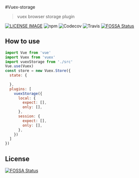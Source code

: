 #Vuex-storage
> vuex browser storage plugin

[![LICENSE IMAGE]](https://www.npmjs.org/package/vuex-storage)
![npm](https://img.shields.io/npm/v/vuex-storage.svg)
![Codecov](https://img.shields.io/codecov/c/github/bichikim/vuex-storage.svg)
![Travis](https://img.shields.io/travis/bichikim/vuex-storage.svg)
[![FOSSA Status](https://app.fossa.io/api/projects/git%2Bgithub.com%2Fbichikim%2Fvuex-storage.svg?type=shield)](https://app.fossa.io/projects/git%2Bgithub.com%2Fbichikim%2Fvuex-storage?ref=badge_shield)



[LICENSE IMAGE]:https://img.shields.io/npm/l/vuex-storage.svg
[NPM LINK]:https://www.npmjs.org/package/vuex-storage
## How to use
```javascript
import Vue from 'vue'
import Vuex from 'vuex'
import vuexStorage from './src'
Vue.use(Vuex)
const store = new Vuex.Store({
  state: {
    
  },
  plugins: [
    vuexStorage({
      local: {
        expect: [],
        only: [],
      },
      session: {
        expect: [],
        only: [],
      },
    })
  ]
})
```

## License
[![FOSSA Status](https://app.fossa.io/api/projects/git%2Bgithub.com%2Fbichikim%2Fvuex-storage.svg?type=large)](https://app.fossa.io/projects/git%2Bgithub.com%2Fbichikim%2Fvuex-storage?ref=badge_large)